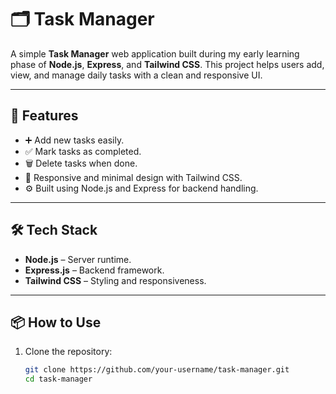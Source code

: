 # 🗂️ Task Manager

A simple **Task Manager** web application built during my early learning phase of **Node.js**, **Express**, and **Tailwind CSS**. This project helps users add, view, and manage daily tasks with a clean and responsive UI.

---

## 🚀 Features

- ➕ Add new tasks easily.
- ✅ Mark tasks as completed.
- 🗑️ Delete tasks when done.
- 🎨 Responsive and minimal design with Tailwind CSS.
- ⚙️ Built using Node.js and Express for backend handling.

---

## 🛠️ Tech Stack

- **Node.js** – Server runtime.
- **Express.js** – Backend framework.
- **Tailwind CSS** – Styling and responsiveness.

---

## 📦 How to Use

1. Clone the repository:
   ```bash
   git clone https://github.com/your-username/task-manager.git
   cd task-manager
